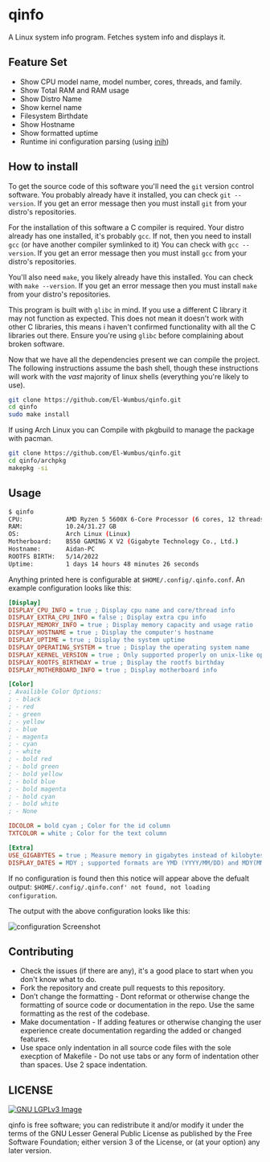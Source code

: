 # qinfo

A Linux system info program. Fetches system info and displays it.  

## Feature Set

* Show CPU model name, model number, cores, threads, and family.
* Show Total RAM and RAM usage
* Show Distro Name
* Show kernel name
* Filesystem Birthdate
* Show Hostname
* Show formatted uptime
* Runtime ini configuration parsing (using [inih](https://github.com/benhoyt/inih))

## How to install

To get the source code of this software you'll need the `git` version control software.
You probably already have it installed, you can check `git --version`.
If you get an error message then you must install `git` from your distro's repositories.

For the installation of this software a C compiler is required. Your distro already has one installed, it's probably `gcc`.
If not, then you need to install `gcc` (or have another compiler symlinked to it) You can check with `gcc --version`. If you get an error message then you must install
`gcc` from your distro's repositories.

You'll also need `make`, you likely already have this installed. You can check with `make --version`.
If you get an error message then you must install `make` from your distro's repositories.

This program is built with `glibc` in mind. If you use a different C library it may not function as expected.
This does not mean it doesn't work with other C libraries, this means i haven't confirmed functionality with
all the C libraries out there. Ensure you're using `glibc` before complaining about broken software.

Now that we have all the dependencies present we can compile the project. The following instructions assume the bash shell, though these instructions will work with the *vast* majority of linux shells (everything you're likely to use).

```bash
git clone https://github.com/El-Wumbus/qinfo.git
cd qinfo
sudo make install
```

If using Arch Linux you can Compile with pkgbuild to manage the package with pacman.

```bash
git clone https://github.com/El-Wumbus/qinfo.git
cd qinfo/archpkg
makepkg -si
```

## Usage

```bash
$ qinfo
CPU:            AMD Ryzen 5 5600X 6-Core Processor (6 cores, 12 threads)
RAM:            10.24/31.27 GB
OS:             Arch Linux (Linux)
Motherboard:    B550 GAMING X V2 (Gigabyte Technology Co., Ltd.)
Hostname:       Aidan-PC
ROOTFS BIRTH:   5/14/2022
Uptime:         1 days 14 hours 48 minutes 26 seconds
```

Anything printed here is configurable at `$HOME/.config/.qinfo.conf`. An example configuration looks like this:

```ini
[Display]
DISPLAY_CPU_INFO = true ; Display cpu name and core/thread info
DISPLAY_EXTRA_CPU_INFO = false ; Display extra cpu info
DISPLAY_MEMORY_INFO = true ; Display memory capacity and usage ratio
DISPLAY_HOSTNAME = true ; Display the computer's hostname
DISPLAY_UPTIME = true ; Display the system uptime
DISPLAY_OPERATING_SYSTEM = true ; Display the operating system name
DISPLAY_KERNEL_VERSION = true ; Only supported properly on unix-like operating systems
DISPLAY_ROOTFS_BIRTHDAY = true ; Display the rootfs birthday
DISPLAY_MOTHERBOARD_INFO = true ; Display motherboard info

[Color]
; Availible Color Options:
; - black
; - red
; - green
; - yellow
; - blue
; - magenta
; - cyan
; - white
; - bold red
; - bold green
; - bold yellow
; - bold blue
; - bold magenta
; - bold cyan
; - bold white
; - None

IDCOLOR = bold cyan ; Color for the id column
TXTCOLOR = white ; Color for the text column

[Extra]
USE_GIGABYTES = true ; Measure memory in gigabytes instead of kilobytes
DISPLAY_DATES = MDY ; supported formats are YMD (YYYY/MM/DD) and MDY(MM/DD/YYYY).

```

If no configuration is found then this notice will appear above the defualt output: `$HOME/.config/.qinfo.conf' not found, not loading configuration`.

The output with the above configuration looks like this:

![configuration Screenshot](https://i.imgur.com/ZmKwxAw.png)

## Contributing

* Check the issues (if there are any), it's a good place to start when you don't know what to do.
* Fork the repository and create pull requests to this repository.
* Don’t change the formatting - Dont reformat or otherwise change the formatting of source code or documentation in the repo. Use the same formatting as the rest of the codebase.
* Make documentation - If adding features or otherwise changing the user experience create documentation regarding the added or changed features.
* Use space only indentation in all source code files with the sole execption of Makefile - Do not use tabs or any form of indentation other than spaces. Use 2 space indentation.

## LICENSE

[![GNU LGPLv3 Image](https://www.gnu.org/graphics/lgplv3-147x51.png)](https://www.gnu.org/licenses/lgpl-3.0.html)  

qinfo is free software; you can redistribute it and/or modify it under the terms of the GNU Lesser General Public License as published by the Free Software Foundation;
either version 3 of the License, or (at your option) any later version.
